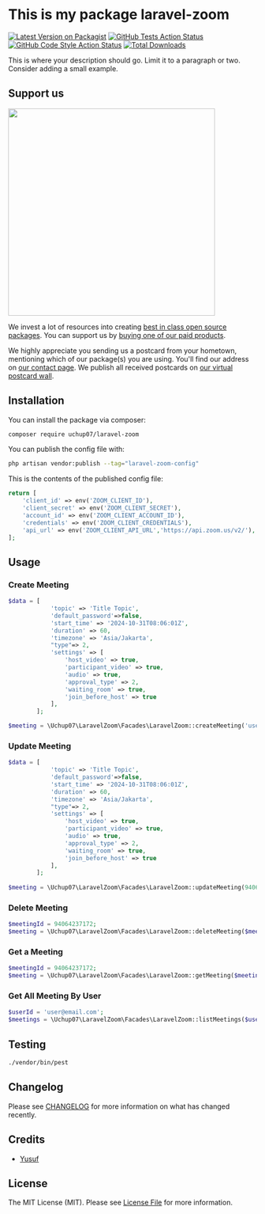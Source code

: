 # This is my package laravel-zoom

[![Latest Version on Packagist](https://img.shields.io/packagist/v/uchup07/laravel-zoom.svg?style=flat-square)](https://packagist.org/packages/uchup07/laravel-zoom)
[![GitHub Tests Action Status](https://img.shields.io/github/actions/workflow/status/uchup07/laravel-zoom/run-tests.yml?branch=main&label=tests&style=flat-square)](https://github.com/uchup07/laravel-zoom/actions?query=workflow%3Arun-tests+branch%3Amain)
[![GitHub Code Style Action Status](https://img.shields.io/github/actions/workflow/status/uchup07/laravel-zoom/fix-php-code-style-issues.yml?branch=main&label=code%20style&style=flat-square)](https://github.com/uchup07/laravel-zoom/actions?query=workflow%3A"Fix+PHP+code+style+issues"+branch%3Amain)
[![Total Downloads](https://img.shields.io/packagist/dt/uchup07/laravel-zoom.svg?style=flat-square)](https://packagist.org/packages/uchup07/laravel-zoom)

This is where your description should go. Limit it to a paragraph or two. Consider adding a small example.

## Support us

[<img src="https://github-ads.s3.eu-central-1.amazonaws.com/laravel-zoom.jpg?t=1" width="419px" />](https://spatie.be/github-ad-click/laravel-zoom)

We invest a lot of resources into creating [best in class open source packages](https://spatie.be/open-source). You can support us by [buying one of our paid products](https://spatie.be/open-source/support-us).

We highly appreciate you sending us a postcard from your hometown, mentioning which of our package(s) you are using. You'll find our address on [our contact page](https://spatie.be/about-us). We publish all received postcards on [our virtual postcard wall](https://spatie.be/open-source/postcards).

## Installation

You can install the package via composer:

```bash
composer require uchup07/laravel-zoom
```

You can publish the config file with:

```bash
php artisan vendor:publish --tag="laravel-zoom-config"
```

This is the contents of the published config file:

```php
return [
    'client_id' => env('ZOOM_CLIENT_ID'),
    'client_secret' => env('ZOOM_CLIENT_SECRET'),
    'account_id' => env('ZOOM_CLIENT_ACCOUNT_ID'),
    'credentials' => env('ZOOM_CLIENT_CREDENTIALS'),
    'api_url' => env('ZOOM_CLIENT_API_URL','https://api.zoom.us/v2/'),
];
```

## Usage

### Create Meeting

```php
$data = [
            'topic' => 'Title Topic',
            'default_password'=>false,
            'start_time' => '2024-10-31T08:06:01Z',
            'duration' => 60,
            'timezone' => 'Asia/Jakarta',
            "type"=> 2,
            'settings' => [
                'host_video' => true,
                'participant_video' => true,
                'audio' => true,
                'approval_type' => 2,
                'waiting_room' => true,
                'join_before_host' => true
            ],
        ];

$meeting = \Uchup07\LaravelZoom\Facades\LaravelZoom::createMeeting('userid@mail.com', $data);


```

### Update Meeting
```php
$data = [
            'topic' => 'Title Topic',
            'default_password'=>false,
            'start_time' => '2024-10-31T08:06:01Z',
            'duration' => 60,
            'timezone' => 'Asia/Jakarta',
            "type"=> 2,
            'settings' => [
                'host_video' => true,
                'participant_video' => true,
                'audio' => true,
                'approval_type' => 2,
                'waiting_room' => true,
                'join_before_host' => true
            ],
        ];
        
$meeting = \Uchup07\LaravelZoom\Facades\LaravelZoom::updateMeeting(94064237172, $data);
```

### Delete Meeting
```php
$meetingId = 94064237172;
$meeting = \Uchup07\LaravelZoom\Facades\LaravelZoom::deleteMeeting($meetingId);
```

### Get a Meeting
```php
$meetingId = 94064237172;
$meeting = \Uchup07\LaravelZoom\Facades\LaravelZoom::getMeeting($meetingId);
```

### Get All Meeting By User
```php
$userId = 'user@email.com';
$meetings = \Uchup07\LaravelZoom\Facades\LaravelZoom::listMeetings($userId);
```


## Testing

```bash
./vendor/bin/pest
```

## Changelog

Please see [CHANGELOG](CHANGELOG.md) for more information on what has changed recently.

## Credits

- [Yusuf](https://github.com/uchup07)

## License

The MIT License (MIT). Please see [License File](LICENSE.md) for more information.
